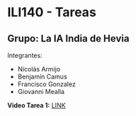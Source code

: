 # ILI140 - Tareas

## Grupo: La IA India de Hevia

Integrantes:

- Nicolás Armijo
- Benjamín Camus
- Francisco Gonzalez
- Giovanni Mealla

**Video Tarea 1:** [LINK](https://usmcl-my.sharepoint.com/:v:/g/personal/nicolas_armijoc_usm_cl/Ebstc4Z3GVpEuen_RlvT4ooBzks_Vx8xsQyyl1ynSoe5eA?e=Xz2fu0&nav=eyJyZWZlcnJhbEluZm8iOnsicmVmZXJyYWxBcHAiOiJTdHJlYW1XZWJBcHAiLCJyZWZlcnJhbFZpZXciOiJTaGFyZURpYWxvZy1MaW5rIiwicmVmZXJyYWxBcHBQbGF0Zm9ybSI6IldlYiIsInJlZmVycmFsTW9kZSI6InZpZXcifX0%3D)
